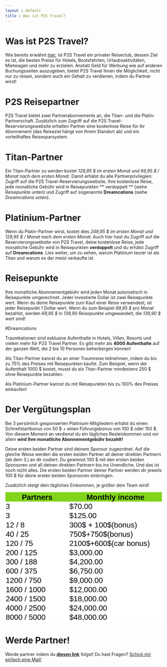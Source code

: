 ```yaml
---
layout : default
title : Was ist P2S Travel?
---
```


# Was ist P2S Travel?

Wie bereits erwähnt [hier](https://jdtravelp2s.github.io/), ist P2S Travel ein privater Reiseclub, dessen Ziel es ist, die besten Preise für Hotels, Bootsfahrten, Urlaubsaktivitäten, Mietwagen und mehr zu erzielen. Anstatt Geld für Werbung wie auf anderen Buchungsseiten auszugeben, bietet P2S Travel Ihnen die Möglichkeit, nicht nur zu reisen, sondern auch ein Gehalt zu verdienen, indem du Partner wirst!

# P2S Reisepartner

P2S Travel bietet zwei Partnerabonnements an, die Titan- und die Platin-Partnerschaft. Zusätzlich zum Zugriff auf die P2S Travel-Reservierungswebsite erhalten Partner eine kostenlose Reise für ihr Abonnement (das Reiseziel hängt von Ihrem Standort ab) und ein vorteilhaftes Reisesparsystem.

# Titan-Partner

Ein Titan-Partner zu werden kostet _129,95 $ im ersten Monat und 69,95 $ / Monat nach dem ersten Monat_. Damit erhälst du alle Partnerprivilegien: Zugriff auf die P2S Travel-Reservierungswebsite, Ihre kostenlose Reise, jede monatliche Gebühr wird in Reisepunkten ** verdoppelt ** (siehe _Reisepunkte_ unten) und Zugriff auf sogenannte **Dreamcations** (siehe _Dreamcations_ unten).

# Platinium-Partner

Wenn du Platin-Partner wirst, kostet dies _249,95 $ im ersten Monat und 129,95 $ / Monat nach dem ersten Monat_. Auch hier hast du Zugriff auf die Reservierungswebsite von P2S Travel, deine kostenlose Reise, jede monatliche Gebühr wird in Reisepunkten **verdoppelt** und du erhälst Zugriff auf **Dreamcations**. Lies weiter, um zu sehen, warum Platinium teurer ist als Titan und warum es der meist verkaufte ist.

# Reisepunkte

Ihre monatliche Abonnementgebühr wird jeden Monat automatisch in Reisepunkte umgerechnet. Jeder investierte Dollar ist zwei Reisepunkte wert. Wenn du deine Reisepunkte zum Kauf einer Reise verwendest, ist jeder Reisepunkt 1 Dollar wert. Wenn du zum Beispiel _69,95 $_ pro Monat bezahlst, werden _69,95 $_ in _139,90 Reisepunkte_ umgewandelt, die _139,90 $_ wert sind!

#Dreamcations

Traumkationen sind exklusive Aufenthalte in Hotels, Villen, Resorts und vielem mehr für P2S Travel Partner. Es gibt mehr als **4000 Aufenthalte** auf der ganzen Welt, die 2 bis 10 Personen beherbergen können!

Als Titan-Partner kannst du an einer Traumreise teilnehmen, indem du bis zu 75% des Preises mit Reisepunkten kaufst. Zum Beispiel, wenn der Aufenthalt 1000 $ kostet, musst du als Titan-Partner mindestens 250 $ ohne Reisepunkte bezahlen.

Als Platinium-Partner kannst du mit Reisepunkten bis zu 100% des Preises einkaufen!

# Der Vergütungsplan

Bei 3 persönlich gesponserten Platinium-Mitgliedern erhälst du einen Schnellstartbonus von 50 $ + einen Führungsbonus von 100 $ oder 150 $. Von diesem Moment an verdienst du ein tägliches Resteinkommen und vor allem **wird Ihre monatliche Abonnementgebühr bezahlt!**

Deine ersten beiden Partner sind deinem Sponsor zugeordnet. Auf die gleiche Weise werden die ersten beiden Partner all deiner direkten Partnern (ab dem 3.) an dir codiert. Du gewinnst 100 $ mit den ersten beiden Sponsoren und all deinen direkten Partnern bis ins Unendliche. Und das ist noch nicht alles. Die ersten beiden Partner deiner Partner werden dir jeweils 100 $ für deine ersten beiden Sponsoren einbringen.

Zusätzlich steigt dein tägliches Einkommen, je größer dein Team wird!

<img class="d-block w-100 img-fluid" src="/assets/remuneration.png" alt="p2s travel remuneration plan">

# Werde Partner!

Werde partner indem du **[diesen link](https://p2stravel.com/join/jdtravelp2s)** folgst!
Du hast Fragen? <a href="mailto:jeandavidtravel@gmail.com">Schick mir einfach eine Mail!</a>
